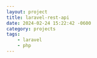 ```yaml
---
layout: project
title: laravel-rest-api
date: 2024-02-24 15:22:42 -0600
category: projects
tags:
    - laravel
    - php
---
```

